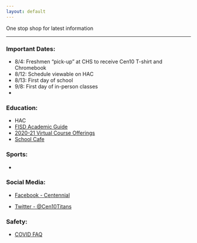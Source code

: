 ```yaml
---
layout: default
---
```



One stop shop for latest information 



* * *



### Important Dates:

*   8/4:  Freshmen “pick-up” at CHS to receive Cen10 T-shirt and Chromebook 
*   8/12:  Schedule viewable on HAC
*   8/13:  First day of school
*   9/8:  First day of in-person classes
*   



### Education:

*   HAC
*   [FISD Academic Guide](https://github.com/tombresee/Cen10/raw/master/files/2020-21-academic-guide-and-course-catalog.pdf)
*   [2020-21 Virtual Course Offerings](https://www.friscoisd.org/departments/covid-19/virtual-instruction/2020-21-course-offerings)
*   [School Cafe](https://www.schoolcafe.com/)



### Sports:

*   



### Social Media:

*   [Facebook - Centennial](https://www.facebook.com/Cen10titans/)

*   [Twitter - @Cen10Titans](https://twitter.com/cen10titans?lang=en)




### Safety:

*   [COVID FAQ](https://www.friscoisd.org/departments/covid-19/coronavirus)




<br><br>


